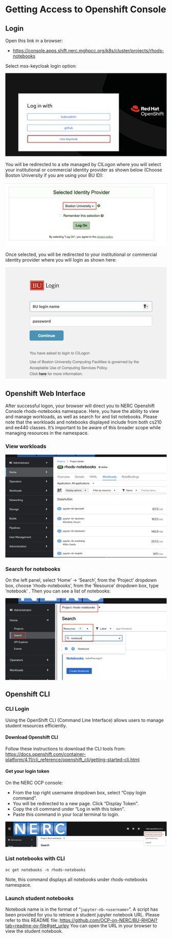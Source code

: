 # Getting Access to Openshift Console

## Login

Open this link in a browser:

- <https://console.apps.shift.nerc.mghpcc.org/k8s/cluster/projects/rhods-notebooks>

Select mss-keycloak login option:

![](images/openshift-login.png)

You will be redirected to a site managed by CILogon where you will select your institutional or commercial identity provider as shown below (Choose Boston University if you are using your BU ID):

![](images/select-provider.png)

Once selected, you will be redirected to your institutional or commercial identity provider where you will login as shown here:

![](images/bulogin.png)

## Openshift Web Interface

After successful logon, your browser will direct you to NERC Openshift Console rhods-notebooks namespace. Here, you have the ability to view and manage workloads, as well as search for and list notebooks. Please note that the workloads and notebooks displayed include from both cs210 and ee440 classes. It’s important to be aware of this broader scope while managing resources in the namespace.

### View workloads

![](images/view-workloads.png)

### Search for notebooks

On the left panel, select ‘Home’ -> ‘Search’, from the ‘Project’ dropdown box, choose ‘rhods-notebooks’, from the ‘Resource’ dropdown box, type ‘notebook’ . Then you can see a list of notebooks:

![](images/search-notebooks.png)

## Openshift CLI

### CLI Login

Using the OpenShift CLI (Command Line Interface) allows users to manage student resources efficiently.

#### Download Openshift CLI

Follow these instructions to download the CLI tools from: <https://docs.openshift.com/container-platform/4.11/cli_reference/openshift_cli/getting-started-cli.html>

#### Get your login token

On the NERC OCP console:

- From the top right username dropdown box, select “Copy login command”.
- You will be redirected to a new page. Click “Display Token”. 
- Copy the cli command under “Log in with this token”.
- Paste this command in your local terminal to login.

![](images/copy-login.png)

### List notebooks with CLI

```
oc get notebooks -n rhods-notebooks
```

Note, this command displays all notebooks under rhods-notebooks namespace.

### Launch student notebooks

Notebook name is in the format of “`jupyter-nb-<username>`”. A script has been provided for you to retrieve a student jupyter notebook URL. Please refer to this README file: <https://github.com/OCP-on-NERC/BU-RHOAI?tab=readme-ov-file#get_urlpy>
You can open the URL in your browser to view the student notebook.


